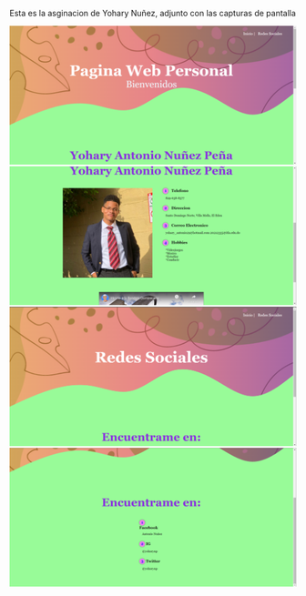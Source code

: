 Esta es la asginacion de Yohary Nuñez, adjunto con las capturas de pantalla

![Captura_De_Pantalla](./Pruebas%20Tarea%201/1.png)
![dos](./Pruebas%20Tarea%201/2.png)
![tres](./Pruebas%20Tarea%201/3.png)
![cuatro](./Pruebas%20Tarea%201/4.png)